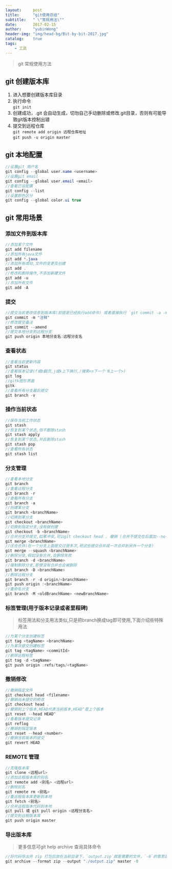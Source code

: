 ```yaml
---
layout:     post
title:      "git使用总结"
subtitle:   " \"常规用法\""
date:       2017-02-15
author:     "yubinWong"
header-img: "img/head-bg/Bit-by-bit-2017.jpg"
catalog:    true
tags:
    - 工具
---
```


>git 常规使用方法

## git 创建版本库
1. 进入想要创建版本库目录
2. 执行命令  
`git init`   
3. 创建成功，.git 会自动生成，切勿自己手动删除或修改.git目录，否则有可能导致git版本控制出错
4. 提交到远程仓库  
`git remote add origin 远程仓库地址`  
`git push -u origin master`

## git 本地配置

```java
//设置git 用户名
git config --global user.name <username>
//设置git email
git config --global user.email <email>
//查看已设配置
git config --list
//设置颜色区分
git config --global color.ui true
```

## git 常用场景

### 添加文件到版本库

```java
//添加某个文件
git add filename
//添加所有java文件
git add *.java
//添加所有改动,文件的变更及创建  
git add .  
//修改和删除操作,不添加新建文件  
git add -u 
//添加所有文件
git add -A 
```

### 提交

```java
//提交当前更改信息到版本库(前提是已经执行add命令) 或者直接执行 `git commit -a -m ""` 直接把内容添加并提交到版本库
git commit -m "注释" 
//修改提交备注
git commit --amend
//提交本地分支到远程分支
git push origin 本地分支名:远程分支名
```

### 查看状态

```java
//查看当前更新内容
git status
//查看版本记录(f或b翻页,j或k上下换行,/搜索<n下一个 N上一个>)
git log
//gitk图形界面
gitk
//查看所有分支最后提交
git branch -v
```

### 操作当前状态

```java
//保存当前工作状态
git stash
//恢复到某个状态,但不删除stash
git stash apply
//恢复到某个状态,并且删除stash
git stash pop
//查看所有状态
git stash list
```

### 分支管理

```java
//查看本地分支
git branch
//查看远程分支
git branch -r
//查看所有分支
git branch -a
//创建某分支
git branch <branchName>
//切换到某分支
git checkout <branchName>
//切换到指定分支,没有就创建
git checkout -b <branchName>
//合并分支并提交,如果冲突,可以git checkout head . 撤销 (合并不提交在后面加--no-commit)
git merge <branchName>
//压合合并(在一个分支上面提交过很多次,把这些提交合并成一次合并到另外一个分支)
git merge --squash <branchName>
//删除分支,假如没有合并,会删除失败
git branch -d <branchName>
//强制删除分支,即使没有合并也会被删除
git branch -D <branchName>
//删除远程分支
git branch -r -d origin/<branchName>
git push origin :<branchName>
//重命名分支
git branch -M <oldBranchName> <newBranchName>
```



### 标签管理(用于版本记录或者里程碑)
>标签用法和分支用法类似,只是把branch换成tag即可使用,下面介绍些特殊用法

```java
//为某个分支创建标签
git tag <tagName> <branchName>
//为某次提交创建标签
git tag <tagName> <commitId>
//删除远程标签
git tag -d <tagName>
git push origin :refs/tags/<tagName>
```

### 撤销修改

```java
//撤销指定文件
git checkout head <filename>
//撤销尚未提交的修改
git checkout head .
//撤销到上个版本,HEAD代表当前版本,HEAD^是上个版本
git reset --head HEAD^
//查看版本提交记录
git reflog
//撤销到指定版本
git reset --head <number>
//撤销当前版本的提交
git revert HEAD
```

### REMOTE 管理

```java
//克隆版本库
git clone <远程url>
//添加远程版本库的别名
git remote add <别名> <远程url>
//删除别名
git remote rm <别名>
//重远程版本库更新到本地
git fetch <别名>
//合并远程版本代码到本地
git pull 或 git pull origin <远程分支名>
//提交到远程版本库
git push origin master
```

### 导出版本库
>更多信息可git help archive 查询具体命令

```java
//将代码导出并 zip 打包后放在当前目录下，`output.zip`就是需要的文件，`-0`的意思是不压缩
git archive --format zip --output "./output.zip" master -0 
```

